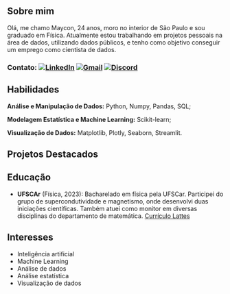 ## Sobre mim

Olá, me chamo Maycon, 24 anos, moro no interior de São Paulo e sou graduado em Física. Atualmente estou trabalhando em projetos pessoais na área de dados, utilizando dados públicos, e tenho como objetivo conseguir um emprego como cientista de dados.

### Contato: [![LinkedIn](https://img.shields.io/badge/-LinkedIn-0077B5?style=flat-square&logo=linkedin&logoColor=white)](https://www.linkedin.com/in/mayconrocha14/) [![Gmail](https://img.shields.io/badge/-Gmail-D14836?style=flat-square&logo=gmail&logoColor=white)](mailto:mayconrochads@gmail.com) [![Discord](https://img.shields.io/badge/-Discord-5865F2?style=flat-square&logo=discord&logoColor=white)](https://discord.com/users/Marimbondo#7836)

## Habilidades

**Análise e Manipulação de Dados:** Python, Numpy, Pandas, SQL;

**Modelagem Estatística e Machine Learning:** Scikit-learn;

**Visualização de Dados:** Matplotlib, Plotly, Seaborn, Streamlit.

## Projetos Destacados
<!-- - [Nome do projeto 1](link_para_o_projeto1): Breve descrição do projeto. -->


## Educação

- **UFSCAr** (Física, 2023): Bacharelado em física pela UFSCar. Participei do grupo de supercondutividade e magnetismo, onde desenvolvi duas iniciações científicas. Também atuei como monitor em diversas disciplinas do departamento de matemática. [Currículo Lattes](http://lattes.cnpq.br/3590206519788920)

## Interesses

- Inteligência artificial
- Machine Learning
- Análise de dados
- Análise estatística
- Visualização de dados

<!--
**MayconRochaaa/MayconRochaaa** is a ✨ _special_ ✨ repository because its `README.md` (this file) appears on your GitHub profile.

Here are some ideas to get you started:

- 🔭 I’m currently working on ...
- 🌱 I’m currently learning ...
- 👯 I’m looking to collaborate on ...
- 🤔 I’m looking for help with ...
- 💬 Ask me about ...
- 📫 How to reach me: ...
- 😄 Pronouns: ...
- ⚡ Fun fact: ...
-->

